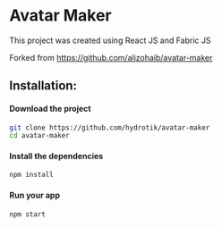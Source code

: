 # Avatar Maker
This project was created using React JS and Fabric JS

Forked from https://github.com/alizohaib/avatar-maker

## Installation:

#### Download the project
```bash
git clone https://github.com/hydrotik/avatar-maker
cd avatar-maker
```

#### Install the dependencies
```bash
npm install
```

#### Run your app
```bash
npm start
```
